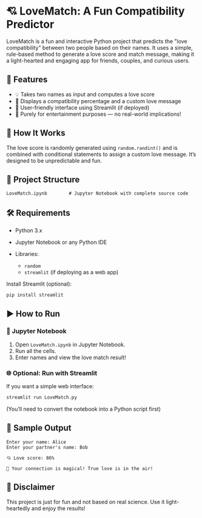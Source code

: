
# 💘 LoveMatch: A Fun Compatibility Predictor

LoveMatch is a fun and interactive Python project that predicts the "love compatibility" between two people based on their names. It uses a simple, rule-based method to generate a love score and match message, making it a light-hearted and engaging app for friends, couples, and curious users.

## 🚀 Features

* 💡 Takes two names as input and computes a love score
* 💬 Displays a compatibility percentage and a custom love message
* 🎨 User-friendly interface using Streamlit (if deployed)
* 🤗 Purely for entertainment purposes — no real-world implications!

## 🧠 How It Works

The love score is randomly generated using `random.randint()` and is combined with conditional statements to assign a custom love message. It’s designed to be unpredictable and fun.

## 📁 Project Structure

```
LoveMatch.ipynb        # Jupyter Notebook with complete source code
```

## 🛠️ Requirements

* Python 3.x
* Jupyter Notebook or any Python IDE
* Libraries:

  * `random`
  * `streamlit` (if deploying as a web app)

Install Streamlit (optional):

```bash
pip install streamlit
```

## ▶️ How to Run

### 🧪 Jupyter Notebook

1. Open `LoveMatch.ipynb` in Jupyter Notebook.
2. Run all the cells.
3. Enter names and view the love match result!

### 🌐 Optional: Run with Streamlit

If you want a simple web interface:

```bash
streamlit run LoveMatch.py
```

(You’ll need to convert the notebook into a Python script first)

## 🎯 Sample Output

```
Enter your name: Alice 
Enter your partner's name: Bob

💘 Love score: 86%

💬 Your connection is magical! True love is in the air!
```

## 📌 Disclaimer

This project is just for fun and not based on real science. Use it light-heartedly and enjoy the results!


